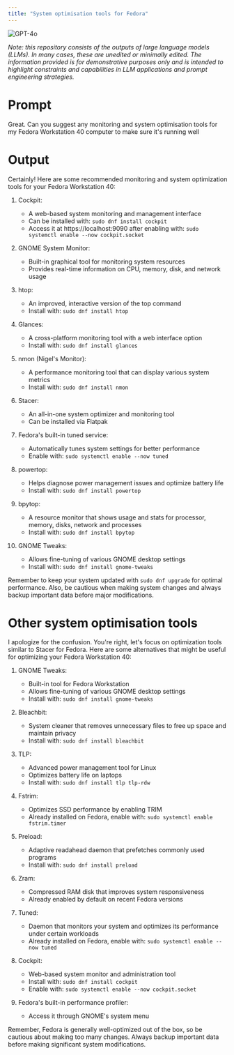 ```yaml
---
title: "System optimisation tools for Fedora"
---
```

![GPT-4o](https://img.shields.io/badge/GPT--4o-3333FF?style=for-the-badge&logo=openai&logoColor=white)



*Note: this repository consists of the outputs of large language models (LLMs). In many cases, these are unedited or minimally edited. The information provided is for demonstrative purposes only and is intended to highlight constraints and capabilities in LLM applications and prompt engineering strategies.*


# Prompt

Great. Can you suggest any monitoring and system optimisation tools for my Fedora Workstation 40 computer to make sure it's running well

# Output

Certainly! Here are some recommended monitoring and system optimization tools for your Fedora Workstation 40:

1. Cockpit: 
   - A web-based system monitoring and management interface
   - Can be installed with: `sudo dnf install cockpit`
   - Access it at https://localhost:9090 after enabling with: `sudo systemctl enable --now cockpit.socket`

2. GNOME System Monitor:
   - Built-in graphical tool for monitoring system resources
   - Provides real-time information on CPU, memory, disk, and network usage

3. htop:
   - An improved, interactive version of the top command
   - Install with: `sudo dnf install htop`

4. Glances:
   - A cross-platform monitoring tool with a web interface option
   - Install with: `sudo dnf install glances`

5. nmon (Nigel's Monitor):
   - A performance monitoring tool that can display various system metrics
   - Install with: `sudo dnf install nmon`

6. Stacer:
   - An all-in-one system optimizer and monitoring tool
   - Can be installed via Flatpak

7. Fedora's built-in tuned service:
   - Automatically tunes system settings for better performance
   - Enable with: `sudo systemctl enable --now tuned`

8. powertop:
   - Helps diagnose power management issues and optimize battery life
   - Install with: `sudo dnf install powertop`

9. bpytop:
   - A resource monitor that shows usage and stats for processor, memory, disks, network and processes
   - Install with: `sudo dnf install bpytop`

10. GNOME Tweaks:
    - Allows fine-tuning of various GNOME desktop settings
    - Install with: `sudo dnf install gnome-tweaks`

Remember to keep your system updated with `sudo dnf upgrade` for optimal performance. Also, be cautious when making system changes and always backup important data before major modifications.
# Other system optimisation tools
I apologize for the confusion. You're right, let's focus on optimization tools similar to Stacer for Fedora. Here are some alternatives that might be useful for optimizing your Fedora Workstation 40:

1. GNOME Tweaks:
   - Built-in tool for Fedora Workstation
   - Allows fine-tuning of various GNOME desktop settings
   - Install with: `sudo dnf install gnome-tweaks`

2. Bleachbit:
   - System cleaner that removes unnecessary files to free up space and maintain privacy
   - Install with: `sudo dnf install bleachbit`

3. TLP:
   - Advanced power management tool for Linux
   - Optimizes battery life on laptops
   - Install with: `sudo dnf install tlp tlp-rdw`

4. Fstrim:
   - Optimizes SSD performance by enabling TRIM
   - Already installed on Fedora, enable with: `sudo systemctl enable fstrim.timer`

5. Preload:
   - Adaptive readahead daemon that prefetches commonly used programs
   - Install with: `sudo dnf install preload`

6. Zram:
   - Compressed RAM disk that improves system responsiveness
   - Already enabled by default on recent Fedora versions

7. Tuned:
   - Daemon that monitors your system and optimizes its performance under certain workloads
   - Already installed on Fedora, enable with: `sudo systemctl enable --now tuned`

8. Cockpit:
   - Web-based system monitor and administration tool
   - Install with: `sudo dnf install cockpit`
   - Enable with: `sudo systemctl enable --now cockpit.socket`

9. Fedora's built-in performance profiler:
   - Access it through GNOME's system menu

Remember, Fedora is generally well-optimized out of the box, so be cautious about making too many changes. Always backup important data before making significant system modifications.

 